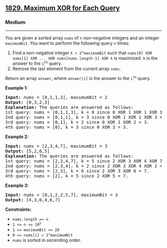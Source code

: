 <h2><a href="https://leetcode.com/problems/maximum-xor-for-each-query">1829. Maximum XOR for Each Query</a></h2>
<h3>Medium</h3>
<hr>
<p>You are given a sorted array <code>nums</code> of <code>n</code> non-negative integers and an integer <code>maximumBit</code>. You want to perform the following query <code>n</code> times:</p>

<ol>
<li>Find a non-negative integer <code>k &lt; 2^maximumBit</code> such that <code>nums[0] XOR nums[1] XOR ... XOR nums[nums.length-1] XOR k</code> is maximized. <code>k</code> is the answer to the <code>i<sup>th</sup></code> query.</li>
<li>Remove the last element from the current array <code>nums</code>.</li>
</ol>

<p>Return an array <code>answer</code>, where <code>answer[i]</code> is the answer to the <code>i<sup>th</sup></code> query.</p>

<p><strong>Example 1:</strong></p>
<pre>
<strong>Input:</strong> nums = [0,1,1,3], maximumBit = 2
<strong>Output:</strong> [0,3,2,3]
<strong>Explanation:</strong> The queries are answered as follows:
1st query: nums = [0,1,1,3], k = 0 since 0 XOR 1 XOR 1 XOR 3 XOR 0 = 3.
2nd query: nums = [0,1,1], k = 3 since 0 XOR 1 XOR 1 XOR 3 = 3.
3rd query: nums = [0,1], k = 2 since 0 XOR 1 XOR 2 = 3.
4th query: nums = [0], k = 3 since 0 XOR 3 = 3.
</pre>

<p><strong>Example 2:</strong></p>
<pre>
<strong>Input:</strong> nums = [2,3,4,7], maximumBit = 3
<strong>Output:</strong> [5,2,6,5]
<strong>Explanation:</strong> The queries are answered as follows:
1st query: nums = [2,3,4,7], k = 5 since 2 XOR 3 XOR 4 XOR 7 XOR 5 = 7.
2nd query: nums = [2,3,4], k = 2 since 2 XOR 3 XOR 4 XOR 2 = 7.
3rd query: nums = [2,3], k = 6 since 2 XOR 3 XOR 6 = 7.
4th query: nums = [2], k = 5 since 2 XOR 5 = 7.
</pre>

<p><strong>Example 3:</strong></p>
<pre>
<strong>Input:</strong> nums = [0,1,2,2,5,7], maximumBit = 3
<strong>Output:</strong> [4,3,6,4,6,7]
</pre>

<p><strong>Constraints:</strong></p>
<ul>
<li><code>nums.length == n</code></li>
<li><code>1 &lt;= n &lt;= 10<sup>5</sup></code></li>
<li><code>1 &lt;= maximumBit &lt;= 20</code></li>
<li><code>0 &lt;= nums[i] &lt; 2^maximumBit</code></li>
<li><code>nums</code> is sorted in ascending order.</li>
</ul>
